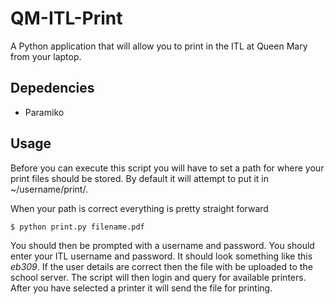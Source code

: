 QM-ITL-Print
============

A Python application that will allow you to print in the ITL at Queen Mary from your laptop.

## Depedencies
- Paramiko

## Usage
Before you can execute this script you will have to set a path for where
your print files should be stored. By default it will attempt to put it in ~/username/print/.

When your path is correct everything is pretty straight forward
```bash
$ python print.py filename.pdf
```
You should then be prompted with a username and password. You should enter your ITL
username and password. It should look something like this _eb309_. If the user details
are correct then the file with be uploaded to the school server. The script will
then login and query for available printers. After you have selected a printer it
will send the file for printing.

